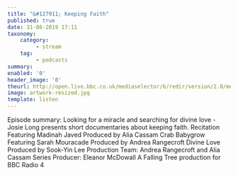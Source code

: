 ```yaml
---
title: "&#127911; Keeping Faith"
published: true
date: 31-08-2019 17:11
taxonomy:
    category:
         - stream
    tag:
         - podcasts
summary:
enabled: '0'
header_image: '0'
theurl: http://open.live.bbc.co.uk/mediaselector/6/redir/version/2.0/mediaset/audio-nondrm-download/proto/http/vpid/p07l1q2r.mp3
image: artwork-resized.jpg
template: listen
---
```

 
Episode summary: Looking for a miracle and searching for divine love - Josie Long presents short documentaries about keeping faith. Recitation Featuring Madinah Javed Produced by Alia Cassam Crab Babygrow Featuring Sarah Mouracade Produced by Andrea Rangecroft Divine Love Produced by Sook-Yin Lee Production Team: Andrea Rangecroft and Alia Cassam Series Producer: Eleanor McDowall A Falling Tree production for BBC Radio 4
